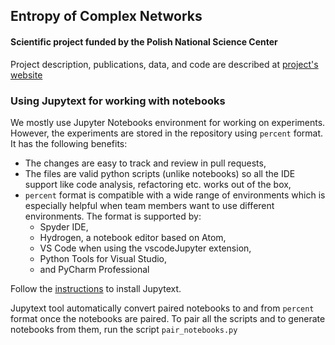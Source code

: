 ## Entropy of Complex Networks

#### Scientific project funded by the Polish National Science Center 

Project description, publications, data, and code are described at [project's website](https://megaduks.github.io/entropy-complex-networks/)

### Using Jupytext for working with notebooks

We mostly use Jupyter Notebooks environment for working on experiments.
However, the experiments are stored in the repository using `percent` format. 
It has the following benefits:
* The changes are easy to track and review in pull requests,
* The files are valid python scripts (unlike notebooks) so all the IDE support
like code analysis, refactoring etc. works out of the box,
* `percent` format is compatible with a wide range of environments which is
especially helpful when team members want to use different environments.
The format is supported by:
    * Spyder IDE,
    * Hydrogen, a notebook editor based on Atom,
    * VS Code when using the vscodeJupyter extension,
    * Python Tools for Visual Studio,
    * and PyCharm Professional
    
Follow the [instructions](https://jupytext.readthedocs.io/en/latest/install.html) to install Jupytext.

Jupytext tool automatically convert paired notebooks to and from `percent` format
once the notebooks are paired. To pair all the scripts and to generate notebooks
from them, run the script `pair_notebooks.py`

